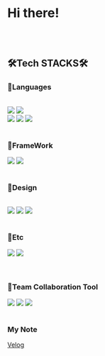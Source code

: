 # Hi there!

<br>
<br>
<div align=left><h2>🛠Tech STACKS🛠</h2></div>
</div>
<div align=left><h3>🧡Languages</h3></div>
<div align=left>
<br>
  <img src="https://img.shields.io/badge/javascript-F7DF1E?style=for-the-badge&logo=javascript&logoColor=black">
  <img src="https://img.shields.io/badge/java-007396?style=for-the-badge&logo=java&logoColor=white">
  <br>
  <img src="https://img.shields.io/badge/python-3776AB?style=for-the-badge&logo=python&logoColor=white">
  <img src="https://img.shields.io/badge/c-A8B9CC?style=for-the-badge&logo=c&logoColor=white">
  <img src="https://img.shields.io/badge/typescript-%23007ACC.svg?style=for-the-badge&logo=typescript&logoColor=white">
<br>
<br>
<div align=left><h3>💙FrameWork</h3></div>
  <img src="https://img.shields.io/badge/react-61DAFB?style=for-the-badge&logo=react&logoColor=black">
  <img src="https://img.shields.io/badge/next-61DAFB?style=for-the-badge&logo=next&logoColor=red">
<br>
<br>
<div align=left><h3>💛Design</h3></div>
<div align=left>
<br>
  <img src="https://img.shields.io/badge/figma-%23F24E1E.svg?style=for-the-badge&logo=figma&logoColor=white">
  <img src="https://img.shields.io/badge/adobe%20XD-%23FF9A00.svg?style=for-the-badge&logo=adobe%20XD&logoColor=pink">
  <img src="https://img.shields.io/badge/Storybook-%23F24E1E.svg?style=for-the-badge&logo=Storybook&logoColor=yellow">
<br>
<br>
<div align=left><h3>💚Etc</h3></div>
  <img src= "https://img.shields.io/badge/vercel-%23000000.svg?style=for-the-badge&logo=vercel&logoColor=white">
  <img src="https://img.shields.io/badge/netlify-%23000000.svg?style=for-the-badge&logo=netlify&logoColor=#00C7B7">
</div>
<br>
<br>
<div align=left><h3>💜Team Collaboration Tool</h3></div>
<div align=left>
 <img src="https://img.shields.io/badge/github-%23121011.svg?style=for-the-badge&logo=github&logoColor=white">
 <img src="https://img.shields.io/badge/Notion-%23121011.svg?style=for-the-badge&logo=Notion&logoColor=yellow">
 <img src="https://img.shields.io/badge/Slack-%23121011.svg?style=for-the-badge&logo=Slack&logoColor=blue">
<br>
<br>
<div align=left><h3>My Note</h3></div>
  
[Velog](https://velog.io/@qkrthdus605)

<br>
<br>
<br>
</div>

